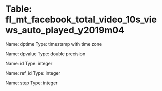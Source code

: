 Table: fl_mt_facebook_total_video_10s_views_auto_played_y2019m04
================================================================

Name: dptime
Type: timestamp with time zone

Name: dpvalue
Type: double precision

Name: id
Type: integer

Name: ref_id
Type: integer

Name: step
Type: integer

